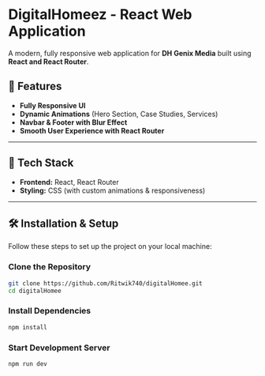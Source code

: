 # DigitalHomeez - React Web Application

A modern, fully responsive web application for **DH Genix Media** built using **React and React Router**.

## 🚀 Features

- **Fully Responsive UI**
- **Dynamic Animations** (Hero Section, Case Studies, Services)
- **Navbar & Footer with Blur Effect**
- **Smooth User Experience with React Router**

---

## 📌 Tech Stack

- **Frontend:** React, React Router
- **Styling:** CSS (with custom animations & responsiveness)

---

## 🛠️ Installation & Setup

Follow these steps to set up the project on your local machine:

###  Clone the Repository
```sh
git clone https://github.com/Ritwik740/digitalHomee.git
cd digitalHomee
```
### Install Dependencies
```sh
npm install
```
### Start Development Server
```sh
npm run dev
```
